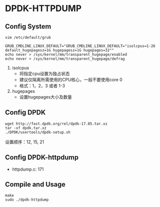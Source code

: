 # DPDK-HTTPDUMP

## Config System
```
vim /etc/default/grub
    GRUB_CMDLINE_LINUX_DEFAULT="GRUB_CMDLINE_LINUX_DEFAULT="isolcpus=1-26 default_hugepagesz=1G hugepagesz=1G hugepages=32""
echo never > /sys/kernel/mm/transparent_hugepage/enabled
echo never > /sys/kernel/mm/transparent_hugepage/defrag
```
1. isolcpus
    - 将指定cpu设置为独占状态
    - 建议仅隔离所需使用的CPU核心，一般不要使用core 0
    - 格式：1，2，3 或者 1-3
2. hugepages
    - 设置hugepages大小及数量

## Config DPDK
```
wget http://fast.dpdk.org/rel/dpdk-17.05.tar.xz
tar -xf dpdk.tar.xz
./DPDK/usertools/dpdk-setup.sh
```
设置顺序：12, 15, 21

## Config DPDK-httpdump

- httpdump.c: 171

## Compile and Usage
```
make
sudo ./dpdk-httpdump
```
